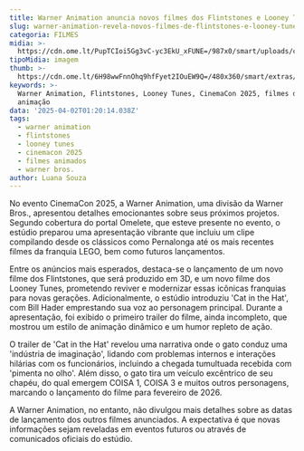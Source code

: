 ```yaml
---
title: Warner Animation anuncia novos filmes dos Flintstones e Looney Tunes
slug: warner-animation-revela-novos-filmes-de-flintstones-e-looney-tunes
categoria: FILMES
midia: >-
  https://cdn.ome.lt/PupTCIoi5Gg3vC-yc3EkU_xFUNE=/987x0/smart/uploads/conteudo/fotos/Design_sem_nome_-_2025-04-01T220708.899.png
tipoMidia: imagem
thumb: >-
  https://cdn.ome.lt/6H98wwFnnOhq9hfFyet2IOuEW9Q=/480x360/smart/extras/conteudos/Design_sem_nome_-_2025-04-01T220708.899.png
keywords: >-
  Warner Animation, Flintstones, Looney Tunes, CinemaCon 2025, filmes de
  animação
data: '2025-04-02T01:20:14.038Z'
tags:
  - warner animation
  - flintstones
  - looney tunes
  - cinemacon 2025
  - filmes animados
  - warner bros.
author: Luana Souza
---
```


No evento CinemaCon 2025, a Warner Animation, uma divisão da Warner Bros., apresentou detalhes emocionantes sobre seus próximos projetos. Segundo cobertura do portal Omelete, que esteve presente no evento, o estúdio preparou uma apresentação vibrante que incluiu um clipe compilando desde os clássicos como Pernalonga até os mais recentes filmes da franquia LEGO, bem como futuros lançamentos.

Entre os anúncios mais esperados, destaca-se o lançamento de um novo filme dos Flintstones, que será produzido em 3D, e um novo filme dos Looney Tunes, prometendo reviver e modernizar essas icônicas franquias para novas gerações. Adicionalmente, o estúdio introduziu 'Cat in the Hat', com Bill Hader emprestando sua voz ao personagem principal. Durante a apresentação, foi exibido o primeiro trailer do filme, ainda incompleto, que mostrou um estilo de animação dinâmico e um humor repleto de ação.

O trailer de 'Cat in the Hat' revelou uma narrativa onde o gato conduz uma 'indústria de imaginação', lidando com problemas internos e interações hilárias com os funcionários, incluindo a chegada tumultuada recebida com 'pimenta no olho'. Além disso, o gato tira um veículo excêntrico de seu chapéu, do qual emergem COISA 1, COISA 3 e muitos outros personagens, marcando o lançamento do filme para fevereiro de 2026.

A Warner Animation, no entanto, não divulgou mais detalhes sobre as datas de lançamento dos outros filmes anunciados. A expectativa é que novas informações sejam reveladas em eventos futuros ou através de comunicados oficiais do estúdio.
